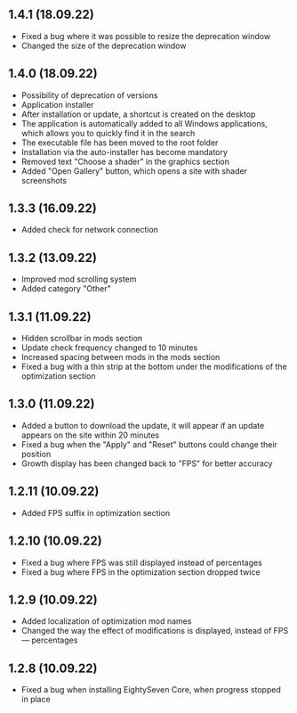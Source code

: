 ## 1.4.1 (18.09.22)

- Fixed a bug where it was possible to resize the deprecation window
- Changed the size of the deprecation window

## 1.4.0 (18.09.22)

- Possibility of deprecation of versions
- Application installer
- After installation or update, a shortcut is created on the desktop
- The application is automatically added to all Windows applications, which allows you to quickly find it in the search
- The executable file has been moved to the root folder
- Installation via the auto-installer has become mandatory
- Removed text "Choose a shader" in the graphics section
- Added "Open Gallery" button, which opens a site with shader screenshots

## 1.3.3 (16.09.22)

- Added check for network connection

## 1.3.2 (13.09.22)

- Improved mod scrolling system
- Added category "Other"

## 1.3.1 (11.09.22)

- Hidden scrollbar in mods section
- Update check frequency changed to 10 minutes
- Increased spacing between mods in the mods section
- Fixed a bug with a thin strip at the bottom under the modifications of the optimization section

## 1.3.0 (11.09.22)

- Added a button to download the update, it will appear if an update appears on the site within 20 minutes
- Fixed a bug when the "Apply" and "Reset" buttons could change their position
- Growth display has been changed back to "FPS" for better accuracy

## 1.2.11 (10.09.22)

- Added FPS suffix in optimization section

## 1.2.10 (10.09.22)

- Fixed a bug where FPS was still displayed instead of percentages
- Fixed a bug where FPS in the optimization section dropped twice

## 1.2.9 (10.09.22)

- Added localization of optimization mod names
- Changed the way the effect of modifications is displayed, instead of FPS — percentages

## 1.2.8 (10.09.22)

- Fixed a bug when installing EightySeven Core, when progress stopped in place
